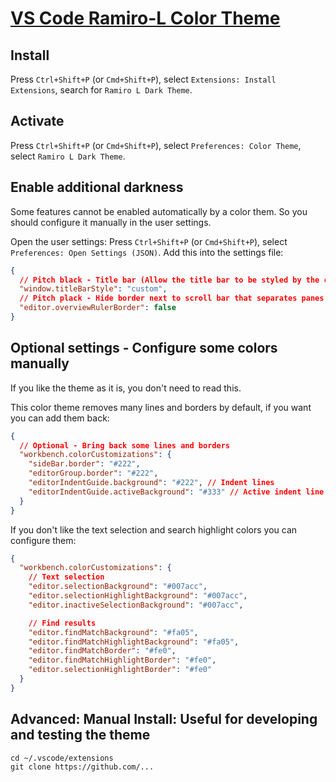 # [VS Code Ramiro-L Color Theme](https://marketplace.visualstudio.com/items?itemName=...)

## Install

Press `Ctrl+Shift+P` (or `Cmd+Shift+P`), select `Extensions: Install Extensions`, search for `Ramiro L Dark Theme`.

## Activate

Press `Ctrl+Shift+P` (or `Cmd+Shift+P`), select `Preferences: Color Theme`, select `Ramiro L Dark Theme`.

## Enable additional darkness

Some features cannot be enabled automatically by a color them. So you should configure it manually in the user settings.

Open the user settings: Press `Ctrl+Shift+P` (or `Cmd+Shift+P`), select `Preferences: Open Settings (JSON)`. Add this into the settings file:

```json
{
  // Pitch black - Title bar (Allow the title bar to be styled by the color theme)
  "window.titleBarStyle": "custom",
  // Pitch plack - Hide border next to scroll bar that separates panes
  "editor.overviewRulerBorder": false
}
```

## Optional settings - Configure some colors manually

If you like the theme as it is, you don't need to read this.

This color theme removes many lines and borders by default, if you want you can add them back:

```json
{
  // Optional - Bring back some lines and borders
  "workbench.colorCustomizations": {
    "sideBar.border": "#222",
    "editorGroup.border": "#222",
    "editorIndentGuide.background": "#222", // Indent lines
    "editorIndentGuide.activeBackground": "#333" // Active indent line
  }
}
```

If you don't like the text selection and search highlight colors you can configure them:

```json
{
  "workbench.colorCustomizations": {
    // Text selection
    "editor.selectionBackground": "#007acc",
    "editor.selectionHighlightBackground": "#007acc",
    "editor.inactiveSelectionBackground": "#007acc",

    // Find results
    "editor.findMatchBackground": "#fa05",
    "editor.findMatchHighlightBackground": "#fa05",
    "editor.findMatchBorder": "#fe0",
    "editor.findMatchHighlightBorder": "#fe0",
    "editor.selectionHighlightBorder": "#fe0"
  }
}
```

## Advanced: Manual Install: Useful for developing and testing the theme

```
cd ~/.vscode/extensions
git clone https://github.com/...
```
